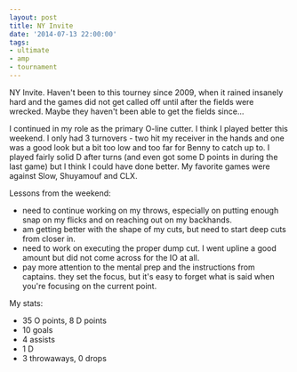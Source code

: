 ```yaml
---
layout: post
title: NY Invite
date: '2014-07-13 22:00:00'
tags:
- ultimate
- amp
- tournament
---
```


NY Invite. Haven't been to this tourney since 2009, when it rained insanely hard and the games did not get called off until after the fields were wrecked. Maybe they haven't been able to get the fields since...

I continued in my role as the primary O-line cutter. I think I played better this weekend. I only had 3 turnovers - two hit my receiver in the hands and one was a good look but a bit too low and too far for Benny to catch up to. I played fairly solid D after turns (and even got some D points in during the last game) but I think I could have done better. My favorite games were against Slow, Shuyamouf and CLX.

Lessons from the weekend: 

- need to continue working on my throws, especially on putting enough snap on my flicks and on reaching out on my backhands.
- am getting better with the shape of my cuts, but need to start deep cuts from closer in.
- need to work on executing the proper dump cut. I went upline a good amount but did not come across for the IO at all.
- pay more attention to the mental prep and the instructions from captains. they set the focus, but it's easy to forget what is said when you're focusing on the current point.

My stats:

- 35 O points, 8 D points
- 10 goals
- 4 assists
- 1 D
- 3 throwaways, 0 drops
